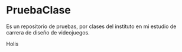 # PruebaClase
Es un repositorio de pruebas, por clases del instituto en mi estudio de carrera de diseño de videojuegos.

Holis
